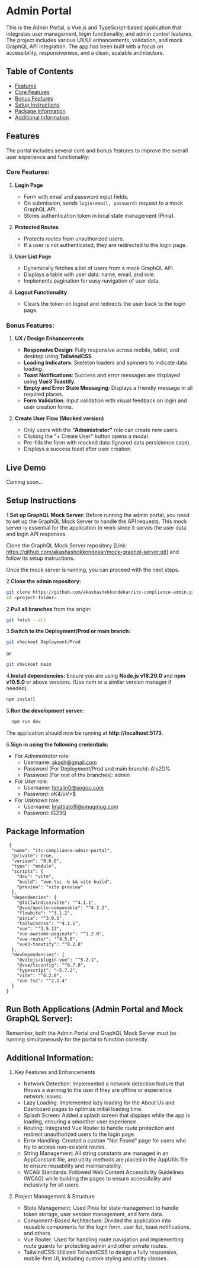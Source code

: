# Admin Portal

This is the Admin Portal, a Vue.js and TypeScript-based application that integrates user management, login functionality, and admin control features. The project includes various UX/UI enhancements, validation, and mock GraphQL API integration. The app has been built with a focus on accessibility, responsiveness, and a clean, scalable architecture.

## Table of Contents
- [Features](#features)
- [Core Features](#core-features)
- [Bonus Features](#bonus-features)
- [Setup Instructions](#setup-instructions)
- [Package Information](#package-information)
- [Additional Information](#additional-information)

## Features
The portal includes several core and bonus features to improve the overall user experience and functionality:

### Core Features:
1. **Login Page**
   - Form with email and password input fields.
   - On submission, sends `login(email, password)` request to a mock GraphQL API.
   - Stores authentication token in local state management (Pinia).
  
2. **Protected Routes**
   - Protects routes from unauthorized users.
   - If a user is not authenticated, they are redirected to the login page.

3. **User List Page**
   - Dynamically fetches a list of users from a mock GraphQL API.
   - Displays a table with user data: name, email, and role.
   - Implements pagination for easy navigation of user data.

4. **Logout Functionality**
   - Clears the token on logout and redirects the user back to the login page.

### Bonus Features:
1. **UX / Design Enhancements**
   - **Responsive Design**: Fully responsive across mobile, tablet, and desktop using **TailwindCSS**.
   - **Loading Indicators**: Skeleton loaders and spinners to indicate data loading.
   - **Toast Notifications**: Success and error messages are displayed using **Vue3 Toastify**.
   - **Empty and Error State Messaging**: Displays a friendly message in all required places.
   - **Form Validation**: Input validation with visual feedback on login and user creation forms.

2. **Create User Flow (Mocked version)**
   - Only users with the **“Administrator”** role can create new users.
   - Clicking the "+ Create User" button opens a modal.
   - Pre-fills the form with mocked data (Ignored data persistence case).
   - Displays a success toast after user creation.

## **Live Demo**
Coming soon...

## Setup Instructions

1.**Set up GraphQL Mock Server:**
Before running the admin portal, you need to set up the GraphQL Mock Server to handle the API requests. This mock server is essential for the application to work since it serves the user data and login API responses.

Clone the GraphQL Mock Server repository [Link: https://github.com/akashashokkondekar/mock-graphql-server.git] and follow its setup instructions.

Once the mock server is running, you can proceed with the next steps.

2.**Clone the admin repository:**
```bash
git clone https://github.com/akashashokkondekar/itc-compliance-admin.git
cd <project-folder>
```

2.**Pull all branches** from the origin:
   ```bash
   git fetch --all
   ```

3.**Switch to the Deployment/Prod or main branch:**
  ```bash
  git checkout Deployment/Prod
  ```
or
```bash
git checkout main
```

4.**Install dependencies:** Ensure you are using **Node.js v18.20.0** and **npm v10.5.0** or above versions. (Use nvm or a similar version manager if needed).
  ```bash
  npm install
  ```
5.**Run the development server:**
```bash
  npm run dev
  ```
The application should now be running at **http://localhost:5173**.

6.**Sign in using the following credentials:**
- For _Administrator_ role:
  - Username: akash@gmail.com
  - Password (For Deployment/Prod and main branch): A!s2D%
  - Password (For rest of the branches): admin
- For _User_ role:
  - Username: hmalin0@sogou.com
  - Password: oK4/vV>$
- For _Unknown_ role: 
  - Username: lmattiato1f@smugmug.com
  - Password: lG23Q

 ## Package Information
```
 {
  "name": "itc-compliance-admin-portal",
  "private": true,
  "version": "0.0.0",
  "type": "module",
  "scripts": {
    "dev": "vite",
    "build": "vue-tsc -b && vite build",
    "preview": "vite preview"
  },
  "dependencies": {
    "@tailwindcss/vite": "^4.1.1",
    "@vue/apollo-composable": "^4.2.2",
    "flowbite": "^3.1.2",
    "pinia": "^3.0.1",
    "tailwindcss": "^4.1.1",
    "vue": "^3.5.13",
    "vue-awesome-paginate": "^1.2.0",
    "vue-router": "^4.5.0",
    "vue3-toastify": "^0.2.8"
  },
  "devDependencies": {
    "@vitejs/plugin-vue": "^5.2.1",
    "@vue/tsconfig": "^0.7.0",
    "typescript": "~5.7.2",
    "vite": "^6.2.0",
    "vue-tsc": "^2.2.4"
  }
}
```
## Run Both Applications (Admin Portal and Mock GraphQL Server):
Remember, both the Admin Portal and GraphQL Mock Server must be running simultaneously for the portal to function correctly.

## Additional Information:

1. Key Features and Enhancements
    -  Network Detection: Implemented a network detection feature that throws a warning to the user if they are offline or experience network issues.
    - Lazy Loading: Implemented lazy loading for the About Us and Dashboard pages to optimize initial loading time.
    - Splash Screen: Added a splash screen that displays while the app is loading, ensuring a smoother user experience.
    - Routing: Integrated Vue Router to handle route protection and redirect unauthorized users to the login page.
    - Error Handling: Created a custom "Not Found" page for users who try to access non-existent routes.
    - String Management: All string constants are managed in an AppConstant file, and utility methods are placed in the AppUtils file to ensure reusability and maintainability.
    - WCAG Standards: Followed Web Content Accessibility Guidelines (WCAG) while building the pages to ensure accessibility and inclusivity for all users.

2. Project Management & Structure
    - State Management: Used Pinia for state management to handle token storage, user session management, and form data.
    - Component-Based Architecture: Divided the application into reusable components for the login form, user list, toast notifications, and others.
    - Vue Router: Used for handling route navigation and implementing route guards for protecting admin and other private routes.
    - TailwindCSS: Utilized TailwindCSS to design a fully responsive, mobile-first UI, including custom styling and utility classes.
